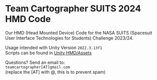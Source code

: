# Team Cartographer SUITS 2024 HMD Code
Our HMD (Head Mounted Device) Code for the NASA SUITS (Spacesuit User Interface Technologies for Students) Challenge 2023/24. <br>

Usage intended with Unity Version `2022.3.13f1`<br>
Scripts can be found in [Unity HMD/Assets](Unity%20HMD/Assets)

Questions? Send an email to: <br>
`teamcartographer[AT]gmail.com` <br>
(replace the [AT] with @, this is to prevent spam)
